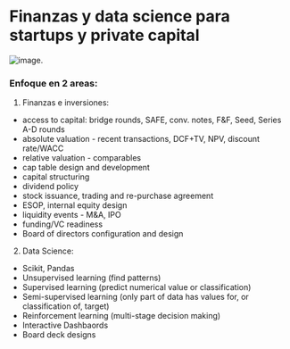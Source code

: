 
# Finanzas y data science para startups y private capital

![image](https://github.com/celerityventures/hello/blob/gh-pages/celeritylogo.jpg).

### Enfoque en 2 areas:

1. Finanzas e inversiones:
- access to capital: bridge rounds, SAFE, conv. notes, F&F, Seed, Series A-D rounds
- absolute valuation - recent transactions, DCF+TV, NPV, discount rate/WACC
- relative valuation - comparables
- cap table design and development
- capital structuring
- dividend policy
- stock issuance, trading and re-purchase agreement
- ESOP, internal equity design
- liquidity events - M&A, IPO
- funding/VC readiness 
- Board of directors configuration and design

2. Data Science:
- Scikit, Pandas
- Unsupervised learning (find patterns)
- Supervised learning (predict numerical value or classification)
- Semi-supervised learning (only part of data has values for, or classification of, target)
- Reinforcement learning (multi-stage decision making)
- Interactive Dashbaords 
- Board deck designs

